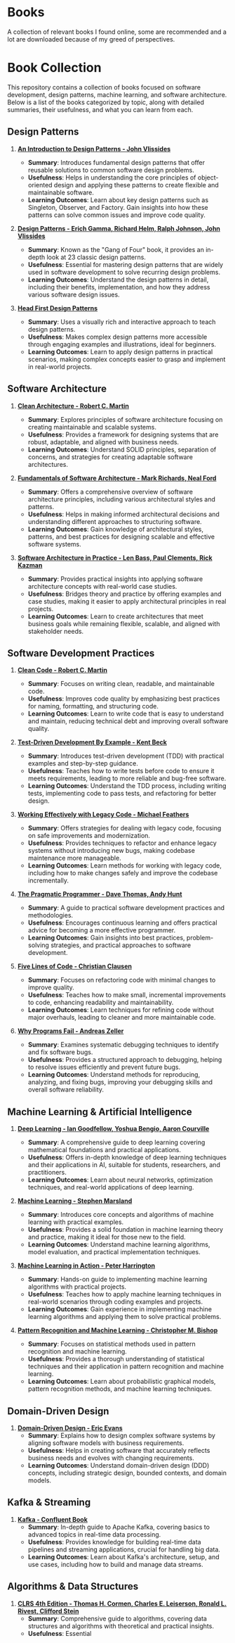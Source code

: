 # Books
A collection of relevant books I found online, some are recommended and a lot are downloaded because of my greed of perspectives.

# Book Collection

This repository contains a collection of books focused on software development, design patterns, machine learning, and software architecture. Below is a list of the books categorized by topic, along with detailed summaries, their usefulness, and what you can learn from each.

## Design Patterns

1. **[An Introduction to Design Patterns - John Vlissides](./DesignPatterns/An%20Introduction%20to%20Design%20Patterns.pdf)**
   - **Summary**: Introduces fundamental design patterns that offer reusable solutions to common software design problems.
   - **Usefulness**: Helps in understanding the core principles of object-oriented design and applying these patterns to create flexible and maintainable software.
   - **Learning Outcomes**: Learn about key design patterns such as Singleton, Observer, and Factory. Gain insights into how these patterns can solve common issues and improve code quality.

2. **[Design Patterns - Erich Gamma, Richard Helm, Ralph Johnson, John Vlissides](./DesignPatterns/Design%20Patterns.pdf)**
   - **Summary**: Known as the "Gang of Four" book, it provides an in-depth look at 23 classic design patterns.
   - **Usefulness**: Essential for mastering design patterns that are widely used in software development to solve recurring design problems.
   - **Learning Outcomes**: Understand the design patterns in detail, including their benefits, implementation, and how they address various software design issues.

3. **[Head First Design Patterns](./DesignPatterns/Head%20First%20Design%20Patterns.pdf)**
   - **Summary**: Uses a visually rich and interactive approach to teach design patterns.
   - **Usefulness**: Makes complex design patterns more accessible through engaging examples and illustrations, ideal for beginners.
   - **Learning Outcomes**: Learn to apply design patterns in practical scenarios, making complex concepts easier to grasp and implement in real-world projects.

## Software Architecture

1. **[Clean Architecture - Robert C. Martin](./SoftwareArchitecture/Clean%20Architecture.pdf)**
   - **Summary**: Explores principles of software architecture focusing on creating maintainable and scalable systems.
   - **Usefulness**: Provides a framework for designing systems that are robust, adaptable, and aligned with business needs.
   - **Learning Outcomes**: Understand SOLID principles, separation of concerns, and strategies for creating adaptable software architectures.

2. **[Fundamentals of Software Architecture - Mark Richards, Neal Ford](./SoftwareArchitecture/Fundamentals%20of%20Software%20Architecture.pdf)**
   - **Summary**: Offers a comprehensive overview of software architecture principles, including various architectural styles and patterns.
   - **Usefulness**: Helps in making informed architectural decisions and understanding different approaches to structuring software.
   - **Learning Outcomes**: Gain knowledge of architectural styles, patterns, and best practices for designing scalable and effective software systems.

3. **[Software Architecture in Practice - Len Bass, Paul Clements, Rick Kazman](./SoftwareArchitecture/Software%20Architecture%20in%20Practice.pdf)**
   - **Summary**: Provides practical insights into applying software architecture concepts with real-world case studies.
   - **Usefulness**: Bridges theory and practice by offering examples and case studies, making it easier to apply architectural principles in real projects.
   - **Learning Outcomes**: Learn to create architectures that meet business goals while remaining flexible, scalable, and aligned with stakeholder needs.

## Software Development Practices

1. **[Clean Code - Robert C. Martin](./SoftwareDevelopmentPractices/Clean%20Code.pdf)**
   - **Summary**: Focuses on writing clean, readable, and maintainable code.
   - **Usefulness**: Improves code quality by emphasizing best practices for naming, formatting, and structuring code.
   - **Learning Outcomes**: Learn to write code that is easy to understand and maintain, reducing technical debt and improving overall software quality.

2. **[Test-Driven Development By Example - Kent Beck](./SoftwareDevelopmentPractices/Test-Driven%20Development%20By%20Example.pdf)**
   - **Summary**: Introduces test-driven development (TDD) with practical examples and step-by-step guidance.
   - **Usefulness**: Teaches how to write tests before code to ensure it meets requirements, leading to more reliable and bug-free software.
   - **Learning Outcomes**: Understand the TDD process, including writing tests, implementing code to pass tests, and refactoring for better design.

3. **[Working Effectively with Legacy Code - Michael Feathers](./SoftwareDevelopmentPractices/Working%20Effectively%20with%20Legacy%20Code.pdf)**
   - **Summary**: Offers strategies for dealing with legacy code, focusing on safe improvements and modernization.
   - **Usefulness**: Provides techniques to refactor and enhance legacy systems without introducing new bugs, making codebase maintenance more manageable.
   - **Learning Outcomes**: Learn methods for working with legacy code, including how to make changes safely and improve the codebase incrementally.

4. **[The Pragmatic Programmer - Dave Thomas, Andy Hunt](./SoftwareDevelopmentPractices/The%20Pragmatic%20Programmer.pdf)**
   - **Summary**: A guide to practical software development practices and methodologies.
   - **Usefulness**: Encourages continuous learning and offers practical advice for becoming a more effective programmer.
   - **Learning Outcomes**: Gain insights into best practices, problem-solving strategies, and practical approaches to software development.

5. **[Five Lines of Code - Christian Clausen](./SoftwareDevelopmentPractices/Five%20Lines%20of%20Code.pdf)**
   - **Summary**: Focuses on refactoring code with minimal changes to improve quality.
   - **Usefulness**: Teaches how to make small, incremental improvements to code, enhancing readability and maintainability.
   - **Learning Outcomes**: Learn techniques for refining code without major overhauls, leading to cleaner and more maintainable code.

6. **[Why Programs Fail - Andreas Zeller](./SoftwareDevelopmentPractices/Why%20Programs%20Fail.pdf)**
   - **Summary**: Examines systematic debugging techniques to identify and fix software bugs.
   - **Usefulness**: Provides a structured approach to debugging, helping to resolve issues efficiently and prevent future bugs.
   - **Learning Outcomes**: Understand methods for reproducing, analyzing, and fixing bugs, improving your debugging skills and overall software reliability.

## Machine Learning & Artificial Intelligence

1. **[Deep Learning - Ian Goodfellow, Yoshua Bengio, Aaron Courville](./MachineLearningAI/Deep%20Learning.pdf)**
   - **Summary**: A comprehensive guide to deep learning covering mathematical foundations and practical applications.
   - **Usefulness**: Offers in-depth knowledge of deep learning techniques and their applications in AI, suitable for students, researchers, and practitioners.
   - **Learning Outcomes**: Learn about neural networks, optimization techniques, and real-world applications of deep learning.

2. **[Machine Learning - Stephen Marsland](./MachineLearningAI/Machine%20Learning.pdf)**
   - **Summary**: Introduces core concepts and algorithms of machine learning with practical examples.
   - **Usefulness**: Provides a solid foundation in machine learning theory and practice, making it ideal for those new to the field.
   - **Learning Outcomes**: Understand machine learning algorithms, model evaluation, and practical implementation techniques.

3. **[Machine Learning in Action - Peter Harrington](./MachineLearningAI/Machine%20Learning%20in%20Action.pdf)**
   - **Summary**: Hands-on guide to implementing machine learning algorithms with practical projects.
   - **Usefulness**: Teaches how to apply machine learning techniques in real-world scenarios through coding examples and projects.
   - **Learning Outcomes**: Gain experience in implementing machine learning algorithms and applying them to solve practical problems.

4. **[Pattern Recognition and Machine Learning - Christopher M. Bishop](./MachineLearningAI/Pattern%20Recognition%20and%20Machine%20Learning.pdf)**
   - **Summary**: Focuses on statistical methods used in pattern recognition and machine learning.
   - **Usefulness**: Provides a thorough understanding of statistical techniques and their application in pattern recognition and machine learning.
   - **Learning Outcomes**: Learn about probabilistic graphical models, pattern recognition methods, and machine learning techniques.

## Domain-Driven Design

1. **[Domain-Driven Design - Eric Evans](./DomainDrivenDesign/Domain-Driven%20Design.pdf)**
   - **Summary**: Explains how to design complex software systems by aligning software models with business requirements.
   - **Usefulness**: Helps in creating software that accurately reflects business needs and evolves with changing requirements.
   - **Learning Outcomes**: Understand domain-driven design (DDD) concepts, including strategic design, bounded contexts, and domain models.

## Kafka & Streaming

1. **[Kafka - Confluent Book](./KafkaStreaming/Kafka.pdf)**
   - **Summary**: In-depth guide to Apache Kafka, covering basics to advanced topics in real-time data processing.
   - **Usefulness**: Provides knowledge for building real-time data pipelines and streaming applications, crucial for handling big data.
   - **Learning Outcomes**: Learn about Kafka's architecture, setup, and use cases, including how to build and manage data streams.

## Algorithms & Data Structures

1. **[CLRS 4th Edition - Thomas H. Cormen, Charles E. Leiserson, Ronald L. Rivest, Clifford Stein](./AlgorithmsDataStructures/CLRS%204th%20Edition.pdf)**
   - **Summary**: Comprehensive guide to algorithms, covering data structures and algorithms with theoretical and practical insights.
   - **Usefulness**: Essential

